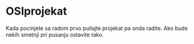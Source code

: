 # OSIprojekat
Kada pocinjete sa radom prvo pullajte projekat pa onda radite.
Ako bude nekih smetnji pri pusanju ostavite tako.
